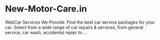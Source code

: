 # New-Motor-Care.in
WebCar Services We Provide. Find the best car service packages for your car. Select from a wide range of car repairs &amp; services, from general service, car wash, accidental repair to …

